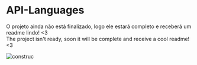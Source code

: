 # API-Languages

O projeto ainda não está finalizado, logo ele estará completo e receberá um readme lindo! <3 <br>
The project isn't ready, soon it will be complete and receive a cool readme! <3

![construc](https://user-images.githubusercontent.com/88407056/180439865-c030c009-cb2e-4852-9667-402d9db91367.png)

